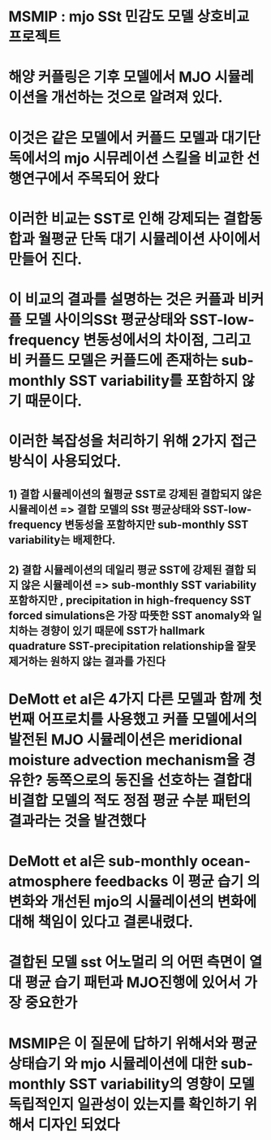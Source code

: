 # MSMIP : mjo SSt 민감도 모델 상호비교 프로젝트

# 해양 커플링은 기후 모델에서 MJO 시뮬레이션을 개선하는 것으로 알려져 있다.

# 이것은 같은 모델에서 커플드 모델과 대기단독에서의 mjo 시뮤레이션 스킬을 비교한 선행연구에서 주목되어 왔다

# 이러한 비교는 SST로 인해 강제되는 결합동합과 월평균 단독 대기 시뮬레이션 사이에서 만들어 진다.

# 이 비교의 결과를 설명하는 것은   커플과 비커플 모델 사이의SSt 평균상태와  SST-low-frequency 변동성에서의 차이점, 그리고 비 커플드 모델은 커플드에 존재하는  sub-monthly SST variability를 포함하지 않기 때문이다.

# 이러한 복잡성을 처리하기 위해 2가지 접근방식이 사용되었다.
## 1) 결합 시뮬레이션의 월평균 SST로 강제된 결합되지 않은 시뮬레이션 => 결합 모델의 SSt 평균상태와  SST-low-frequency 변동성을 포함하지만 sub-monthly SST variability는 배제한다.

## 2) 결합 시뮬레이션의 데일리 평균 SST에 강제된 결합 되지 않은 시뮬레이션 => sub-monthly SST variability 포함하지만 ,  precipitation in high-frequency SST forced simulations은 가장 따뜻한 SST anomaly와 일치하는 경향이 있기 때문에 SST가 hallmark quadrature SST-precipitation relationship을 잘못 제거하는 원하지 않는 결과를 가진다


# DeMott et al은 4가지 다른 모델과 함께 첫번째 어프로치를 사용했고 커플 모델에서의 발전된 MJO 시뮬레이션은  meridional moisture advection mechanism을 경유한? 동쪽으로의 동진을 선호하는 결합대 비결합 모델의 적도 정점 평균 수분 패턴의 결과라는 것을 발견했다

# DeMott et al은 sub-monthly ocean-atmosphere feedbacks 이 평균 습기 의 변화와 개선된 mjo의 시뮬레이션의 변화에 대해 책임이 있다고 결론내렸다.

# 결합된 모델 sst 어노멀리 의 어떤 측면이 열대 평균 습기 패턴과 MJO진행에 있어서  가장 중요한가

#  MSMIP은 이 질문에 답하기 위해서와 평균 상태습기 와 mjo 시뮬레이션에 대한 sub-monthly SST variability의 영향이 모델독립적인지 일관성이 있는지를 확인하기 위해서  디자인 되었다 
